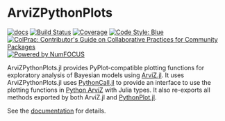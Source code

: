 # ArviZPythonPlots

[![docs](https://img.shields.io/badge/docs-ArviZ-blue.svg)](https://julia.arviz.org/ArviZPythonPlots)
[![Build Status](https://github.com/arviz-devs/ArviZPythonPlots.jl/actions/workflows/CI.yml/badge.svg?branch=main)](https://github.com/arviz-devs/ArviZPythonPlots.jl/actions/workflows/CI.yml?query=branch%3Amain)
[![Coverage](https://codecov.io/gh/arviz-devs/ArviZPythonPlots.jl/branch/main/graph/badge.svg)](https://codecov.io/gh/arviz-devs/ArviZPythonPlots.jl)
[![Code Style: Blue](https://img.shields.io/badge/code%20style-blue-4495d1.svg)](https://github.com/invenia/BlueStyle)
[![ColPrac: Contributor's Guide on Collaborative Practices for Community Packages](https://img.shields.io/badge/ColPrac-Contributor's%20Guide-blueviolet)](https://github.com/SciML/ColPrac)
[![Powered by NumFOCUS](https://img.shields.io/badge/powered%20by-NumFOCUS-orange.svg?style=flat&colorA=E1523D&colorB=007D8A)](https://numfocus.org)

ArviZPythonPlots.jl provides PyPlot-compatible plotting functions for exploratory analysis of Bayesian models using [ArviZ.jl](https://julia.arviz.org/).
It uses ArviZPythonPlots.jl uses [PythonCall.jl](https://github.com/cjdoris/PythonCall.jl) to provide an interface to use the plotting functions in [Python ArviZ](https://python.arviz.org/) with Julia types.
It also re-exports all methods exported by both ArviZ.jl and [PythonPlot.jl](https://github.com/JuliaPy/PythonPlot.jl).

See the [documentation](https://julia.arviz.org/ArviZPythonPlots) for details.
